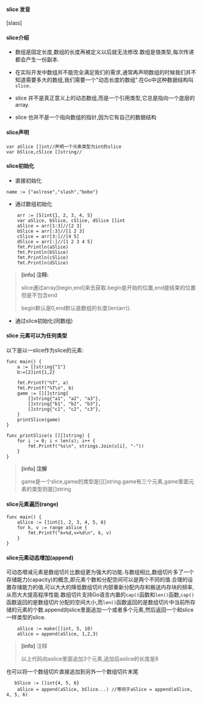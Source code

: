 #### slice 发音

\[slaɪs\]

#### slice介绍

* 数组是固定长度,数组的长度再被定义以后就无法修改.数组是值类型,每次传递都会产生一份副本.

* 在实际开发中数组并不能完全满足我们的需求,通常再声明数组的时候我们并不知道需要多大的数组,我们需要一个"动态长度的数组".在Go中这种数据结构叫`slice.`

* slice  并不是真正意义上的动态数组,而是一个引用类型,它总是指向一个底层的array.

* slice 也并不是一个指向数组的指针,因为它有自己的数据结构

#### slice声明

```
var aSlice []int//声明一个元素类型为int的slice
var bSlice,cSlice []string//
```

#### slice初始化

* 直接初始化

```
name := {"axlrose","slash","bobo"}
```

* 通过数组初始化

```
    arr := [5]int{1, 2, 3, 4, 5}
    var aSlice, bSlice, cSlice, dSlice []int
    aSlice = arr[1:3]//[2 3]
    bSlice = arr[:3]//[1 2 3]
    cSlice = arr[3:]//[4 5]
    dSlice = arr[:]//[1 2 3 4 5]
    fmt.Println(aSlice)
    fmt.Println(bSlice)
    fmt.Println(cSlice)
    fmt.Println(dSlice)
```

> **\[info\] 注释:**
>
> slice通过array\[begin,end\]来去获取.begin是开始的位置,end是结束的位置但是不包含end
>
> begin默认是0,end默认是数组的长度\(len\(arr\)\).

* 通过slice初始化\(同数组\)

#### slice 元素可以为任何类型

以下是以一slice作为slice的元素:

```
func main() {
    a := []string{"1"}
    b:=[2]int{1,2}

    fmt.Printf("%T", a)
    fmt.Printf("%T\n", b)
    game := [][]string{
        []string{"a1", "a2", "a3"},
        []string{"b1", "b2", "b3"},
        []string{"c1", "c2", "c3"},
    }
    printSlice(game)
}

func printSlice(s [][]string) {
    for i := 0; i < len(s); i++ {
        fmt.Printf("%s\n", strings.Join(s[i], "-"))
    }
}
```

> **\[info\] 注解**
>
> game是一个slice,game的类型是\[\]\[\]string.game有三个元素,game里面元素的类型则是\[\]string

#### slice元素遍历\(range\)

```
func main() {
    aSlice := []int{1, 2, 3, 4, 5, 6}
    for k, v := range aSlice {
        fmt.Printf("k=%d,v=%d\n", k, v)
    }
}
```

#### slice元素动态增加\(append\)

可动态增减元素是数组切片比数组更为强大的功能.与数组相比,数组切片多了一个存储能力\(capacity\)的概念,即元素个数和分配空间可以是两个不同的值.合理的设置存储能力的值,可以大大的降低数组切片内部重新分配内存和搬送内存块的频率,从而大大提高程序性能.数组切片支持Go语言内置的`cap()`函数和`len()`函数,`cap()`函数返回的是数组切片分配的空间大小,而`len()`函数返回的是数组切片中当前所存储的元素的个数.append向slice里面追加一个或者多个元素,然后返回一个和slice一样类型的slice.

```
    aSlice := make([]int, 5, 10)
    aSlice = append(aSlice, 1,2,3)
```

> **\[info\]** 注释
>
> 以上代码向aslice里面追加3个元素,追加后aslice的长度是8

也可以将一个数组切片直接追加到另外一个数组切片末尾

```
   bSlice := []int{4, 5, 6}
    aSlice = append(aSlice, bSlice...) //等同于aSlice = append(aSlice, 4, 5, 6)
```



